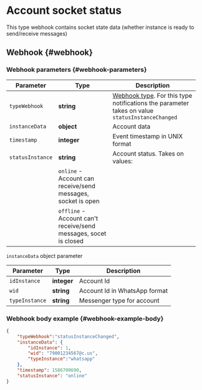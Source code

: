 # Account socket status

This type webhook contains socket state data (whether instance is ready to send/receive messages)

## Webhook {#webhook}

### Webhook parameters {#webhook-parameters}

Parameter | Type | Description
----- | ----- | -----
`typeWebhook` | **string** | [Webhook type](type-webhook.md). For this type notifications the parameter takes on value `statusInstanceChanged`
`instanceData` | **object** | Account data
`timestamp` | **integer** | Event timestamp in UNIX format
`statusInstance` | **string** | Account status. Takes on values:
| | `online` - Account can receive/send messages, socket is open
| | `offline` - Account can't receive/send messages, socet is closed

`instanceData` object parameter

Parameter | Type | Description
----- | ----- | -----
`idInstance` | **integer** | Account Id
`wid` | **string** | Account Id in WhatsApp format
`typeInstance` | **string** | Messenger type for account

### Webhook body example {#webhook-example-body}

```json
{
    "typeWebhook":"statusInstanceChanged",
    "instanceData": {
        "idInstance": 1,
        "wid": "79001234567@c.us",
        "typeInstance":"whatsapp"
    },
    "timestamp": 1586700690,
    "statusInstance": "online"
}
```

